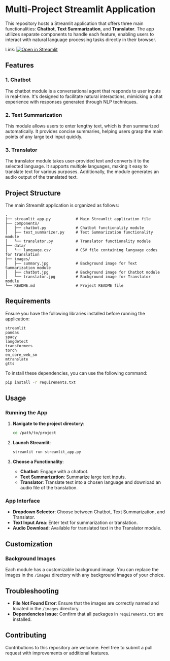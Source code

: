 # Multi-Project Streamlit Application

This repository hosts a Streamlit application that offers three main functionalities: **Chatbot**, **Text Summarization**, and **Translator**. The app utilizes separate components to handle each feature, enabling users to interact with natural language processing tasks directly in their browser.

Link: [![Open in Streamlit](https://static.streamlit.io/badges/streamlit_badge_black_white.svg)](https://arjunpotti.streamlit.app/)

## Features

### 1. Chatbot
The chatbot module is a conversational agent that responds to user inputs in real-time. It's designed to facilitate natural interactions, mimicking a chat experience with responses generated through NLP techniques.

### 2. Text Summarization
This module allows users to enter lengthy text, which is then summarized automatically. It provides concise summaries, helping users grasp the main points of any large text input quickly.

### 3. Translator
The translator module takes user-provided text and converts it to the selected language. It supports multiple languages, making it easy to translate text for various purposes. Additionally, the module generates an audio output of the translated text.

## Project Structure

The main Streamlit application is organized as follows:
```plaintext
.
├── streamlit_app.py           # Main Streamlit application file
├── components/
│   ├── chatbot.py             # Chatbot functionality module
│   ├── text_summarizer.py     # Text Summarization functionality module
│   └── translator.py          # Translator functionality module
├── data/
│   └── language.csv           # CSV file containing language codes for translation
├── images/
│   ├── summary.jpg            # Background image for Text Summarization module
│   ├── chatbot.jpg            # Background image for Chatbot module
│   └── translator.jpg         # Background image for Translator module
└── README.md                  # Project README file
```

## Requirements

Ensure you have the following libraries installed before running the application:
```plaintext
streamlit
pandas
spacy
langdetect
transformers
torch
en_core_web_sm
mtranslate
gtts
```

To install these dependencies, you can use the following command:
```bash
pip install -r requirements.txt
```

## Usage

### Running the App

1. **Navigate to the project directory**:
   ```bash
   cd /path/to/project
   ```

2. **Launch Streamlit**:
   ```bash
   streamlit run streamlit_app.py
   ```

3. **Choose a Functionality**:
   - **Chatbot**: Engage with a chatbot.
   - **Text Summarization**: Summarize large text inputs.
   - **Translator**: Translate text into a chosen language and download an audio file of the translation.

### App Interface

- **Dropdown Selector**: Choose between Chatbot, Text Summarization, and Translator.
- **Text Input Area**: Enter text for summarization or translation.
- **Audio Download**: Available for translated text in the Translator module.

## Customization

### Background Images
Each module has a customizable background image. You can replace the images in the `/images` directory with any background images of your choice.

## Troubleshooting

- **File Not Found Error**: Ensure that the images are correctly named and located in the `/images` directory.
- **Dependencies Issue**: Confirm that all packages in `requirements.txt` are installed.

## Contributing

Contributions to this repository are welcome. Feel free to submit a pull request with improvements or additional features.